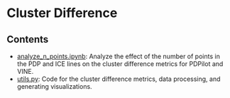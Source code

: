 # Cluster Difference

## Contents

- [analyze_n_points.ipynb](analyze_n_points.ipynb): Analyze the effect of the number of points in the PDP and ICE lines on the cluster difference metrics for PDPilot and VINE.
- [utils.py](utils.py): Code for the cluster difference metrics, data processing, and generating visualizations.
